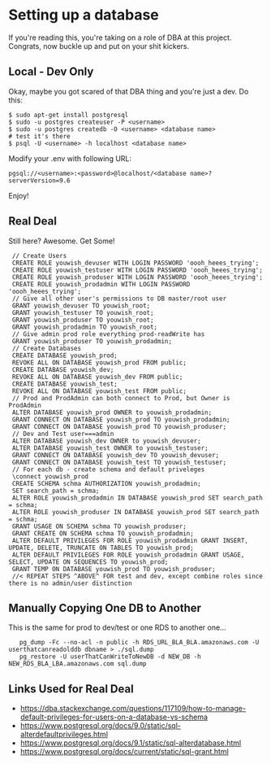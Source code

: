 # Setting up a database

If you're reading this, you're taking on a role of DBA at this project.
Congrats, now buckle up and put on your shit kickers.

## Local - Dev Only
Okay, maybe you got scared of that DBA thing and you're just a dev.
Do this:

    $ sudo apt-get install postgresql
    $ sudo -u postgres createuser -P <username>
    $ sudo -u postgres createdb -O <username> <database name>
    # test it's there
    $ psql -U <username> -h localhost <database name>

Modify your .env with following URL:

    pgsql://<username>:<password>@localhost/<database name>?serverVersion=9.6

Enjoy!

## Real Deal

Still here? Awesome. Get Some!

     // Create Users
     CREATE ROLE youwish_devuser WITH LOGIN PASSWORD 'oooh_heees_trying';
     CREATE ROLE youwish_testuser WITH LOGIN PASSWORD 'oooh_heees_trying';
     CREATE ROLE youwish_produser WITH LOGIN PASSWORD 'oooh_heees_trying';
     CREATE ROLE youwish_prodadmin WITH LOGIN PASSWORD 'oooh_heees_trying';
     // Give all other user's permissions to DB master/root user
     GRANT youwish_devuser TO youwish_root;
     GRANT youwish_testuser TO youwish_root;
     GRANT youwish_produser TO youwish_root;
     GRANT youwish_prodadmin TO youwish_root;
     // Give admin prod role everything prod-readWrite has
     GRANT youwish_produser TO youwish_prodadmin;
     // Create Databases
     CREATE DATABASE youwish_prod;
     REVOKE ALL ON DATABASE youwish_prod FROM public;
     CREATE DATABASE youwish_dev;
     REVOKE ALL ON DATABASE youwish_dev FROM public;
     CREATE DATABASE youwish_test;
     REVOKE ALL ON DATABASE youwish_test FROM public;
     // Prod and ProdAdmin can both connect to Prod, but Owner is ProdAdmin
     ALTER DATABASE youwish_prod OWNER to youwish_prodadmin;
     GRANT CONNECT ON DATABASE youwish_prod TO youwish_prodadmin;
     GRANT CONNECT ON DATABASE youwish_prod TO youwish_produser;  
     // Dev and Test user===admin
     ALTER DATABASE youwish_dev OWNER to youwish_devuser;
     ALTER DATABASE youwish_test OWNER to youwish_testuser;
     GRANT CONNECT ON DATABASE youwish_dev TO youwish_devuser;
     GRANT CONNECT ON DATABASE youwish_test TO youwish_testuser;
     // For each db - create schema and default priveleges
     \connect youwish_prod
     CREATE SCHEMA schma AUTHORIZATION youwish_prodadmin;
     SET search_path = schma;
     ALTER ROLE youwish_prodadmin IN DATABASE youwish_prod SET search_path = schma;
     ALTER ROLE youwish_produser IN DATABASE youwish_prod SET search_path = schma;
     GRANT USAGE ON SCHEMA schma TO youwish_produser;
     GRANT CREATE ON SCHEMA schma TO youwish_prodadmin;
     ALTER DEFAULT PRIVILEGES FOR ROLE youwish_prodadmin GRANT INSERT, UPDATE, DELETE, TRUNCATE ON TABLES TO youwish_prod;
     ALTER DEFAULT PRIVILEGES FOR ROLE youwish_prodadmin GRANT USAGE, SELECT, UPDATE ON SEQUENCES TO youwish_prod;
     GRANT TEMP ON DATABASE youwish_prod TO youwish_produser;
     //< REPEAT STEPS ^ABOVE^ FOR test and dev, except combine roles since there is no admin/user distinction
     
## Manually Copying One DB to Another 
This is the same for prod to dev/test or one RDS to another one...

```
   pg_dump -Fc --no-acl -n public -h RDS_URL_BLA_BLA.amazonaws.com -U userthatcanreadolddb dbname > ./sql.dump
   pg_restore -U userThatCanWriteToNewDB -d NEW_DB -h NEW_RDS_BLA_LBA.amazonaws.com sql.dump
```

## Links Used for Real Deal

* <https://dba.stackexchange.com/questions/117109/how-to-manage-default-privileges-for-users-on-a-database-vs-schema>
* <https://www.postgresql.org/docs/9.0/static/sql-alterdefaultprivileges.html>
* <https://www.postgresql.org/docs/9.1/static/sql-alterdatabase.html>
* <https://www.postgresql.org/docs/current/static/sql-grant.html>
